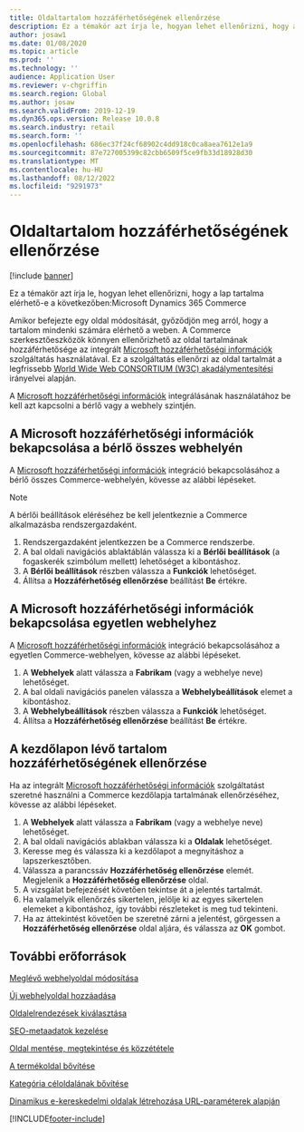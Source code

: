 ```yaml
---
title: Oldaltartalom hozzáférhetőségének ellenőrzése
description: Ez a témakör azt írja le, hogyan lehet ellenőrizni, hogy a lap tartalma elérhető-e a következőben:Microsoft Dynamics 365 Commerce
author: josaw1
ms.date: 01/08/2020
ms.topic: article
ms.prod: ''
ms.technology: ''
audience: Application User
ms.reviewer: v-chgriffin
ms.search.region: Global
ms.author: josaw
ms.search.validFrom: 2019-12-19
ms.dyn365.ops.version: Release 10.0.8
ms.search.industry: retail
ms.search.form: ''
ms.openlocfilehash: 686ec37f24cf68902c4dd918c0ca8aea7612e1a9
ms.sourcegitcommit: 87e727005399c82cbb6509f5ce9fb33d18928d30
ms.translationtype: MT
ms.contentlocale: hu-HU
ms.lasthandoff: 08/12/2022
ms.locfileid: "9291973"
---
```

# <a name="verify-page-content-accessibility"></a>Oldaltartalom hozzáférhetőségének ellenőrzése

[!include [banner](includes/banner.md)]

Ez a témakör azt írja le, hogyan lehet ellenőrizni, hogy a lap tartalma elérhető-e a következőben:Microsoft Dynamics 365 Commerce

Amikor befejezte egy oldal módosítását, győződjön meg arról, hogy a tartalom mindenki számára elérhető a weben. A Commerce szerkesztőeszközök könnyen ellenőrizhető az oldal tartalmának hozzáférhetősége az integrált [Microsoft hozzáférhetőségi információk](https://accessibilityinsights.io/) szolgáltatás használatával. Ez a szolgáltatás ellenőrzi az oldal tartalmát a legfrissebb [World Wide Web CONSORTIUM (W3C) akadálymentesítési](https://www.w3.org/standards/webdesign/accessibility) irányelvei alapján.

A [Microsoft hozzáférhetőségi információk](https://accessibilityinsights.io/) integrálásának használatához be kell azt kapcsolni a bérlő vagy a webhely szintjén.

## <a name="turn-on-microsoft-accessibility-insights-for-all-the-sites-in-your-tenant"></a>A Microsoft hozzáférhetőségi információk bekapcsolása a bérlő összes webhelyén

A [Microsoft hozzáférhetőségi információk](https://accessibilityinsights.io/) integráció bekapcsolásához a bérlő összes Commerce-webhelyén, kövesse az alábbi lépéseket.

> [!NOTE]
> A bérlői beállítások eléréséhez be kell jelentkeznie a Commerce alkalmazásba rendszergazdaként.

1. Rendszergazdaként jelentkezzen be a Commerce rendszerbe.
1. A bal oldali navigációs ablaktáblán válassza ki a **Bérlői beállítások** (a fogaskerék szimbólum mellett) lehetőséget a kibontáshoz.
1. A **Bérlői beállítások** részben válassza a **Funkciók** lehetőséget.
1. Állítsa a **Hozzáférhetőség ellenőrzése** beállítást **Be** értékre.

## <a name="turn-on-microsoft-accessibility-insights-for-a-single-site"></a>A Microsoft hozzáférhetőségi információk bekapcsolása egyetlen webhelyhez

A [Microsoft hozzáférhetőségi információk](https://accessibilityinsights.io/) integráció bekapcsolásához a egyetlen Commerce-webhelyen, kövesse az alábbi lépéseket.

1. A **Webhelyek** alatt válassza a **Fabrikam** (vagy a webhelye neve) lehetőséget.
1. A bal oldali navigációs panelen válassza a **Webhelybeállítások** elemet a kibontáshoz.
1. A **Webhelybeállítások** részben válassza a **Funkciók** lehetőséget.
1. Állítsa a **Hozzáférhetőség ellenőrzése** beállítást **Be** értékre.

## <a name="verify-the-accessibility-of-the-content-on-the-home-page"></a>A kezdőlapon lévő tartalom hozzáférhetőségének ellenőrzése

Ha az integrált [Microsoft hozzáférhetőségi információk](https://accessibilityinsights.io/) szolgáltatást szeretné használni a Commerce kezdőlapja tartalmának ellenőrzéséhez, kövesse az alábbi lépéseket.

1. A **Webhelyek** alatt válassza a **Fabrikam** (vagy a webhelye neve) lehetőséget.
1. A bal oldali navigációs ablakban válassza ki a **Oldalak** lehetőséget.
1. Keresse meg és válassza ki a kezdőlapot a megnyitáshoz a lapszerkesztőben.
1. Válassza a parancssáv **Hozzáférhetőség ellenőrzése** elemét. Megjelenik a **Hozzáférhetőség ellenőrzése** oldal.
1. A vizsgálat befejezését követően tekintse át a jelentés tartalmát.
1. Ha valamelyik ellenőrzés sikertelen, jelölje ki az egyes sikertelen elemeket a kibontáshoz, így további részleteket is meg tud tekinteni.
1. Ha az áttekintést követően be szeretné zárni a jelentést, görgessen a **Hozzáférhetőség ellenőrzése** oldal aljára, és válassza az **OK** gombot.

## <a name="additional-resources"></a>További erőforrások

[Meglévő webhelyoldal módosítása](modify-existing-page.md)

[Új webhelyoldal hozzáadása](add-new-page.md)

[Oldalelrendezések kiválasztása](select-page-layouts.md)

[SEO-metaadatok kezelése](manage-seo-metadata.md)

[Oldal mentése, megtekintése és közzététele](save-preview-publish-page.md)

[A termékoldal bővítése](enrich-product-page.md)

[Kategória céloldalának bővítése](enrich-category-page.md)

[Dinamikus e-kereskedelmi oldalak létrehozása URL-paraméterek alapján](create-dynamic-pages.md)


[!INCLUDE[footer-include](../includes/footer-banner.md)]
